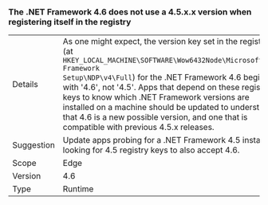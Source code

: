 ### The .NET Framework 4.6 does not use a 4.5.x.x version when registering itself in the registry

|   |   |
|---|---|
|Details|As one might expect, the version key set in the registry (at <code>HKEY_LOCAL_MACHINE\SOFTWARE\Wow6432Node\Microsoft\NET Framework Setup\NDP\v4\Full</code>) for the .NET Framework 4.6 begins with '4.6', not '4.5'. Apps that depend on these registry keys to know which .NET Framework versions are installed on a machine should be updated to understand that 4.6 is a new possible version, and one that is compatible with previous 4.5.x releases.|
|Suggestion|Update apps probing for a .NET Framework 4.5 install by looking for 4.5 registry keys to also accept 4.6.|
|Scope|Edge|
|Version|4.6|
|Type|Runtime|

